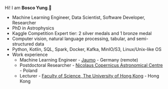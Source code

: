 Hi! I am **Bosco Yung**.🦜
- Machine Learning Engineer, Data Scientist, Software Developer, Researcher
- PhD in Astrophysics
- Kaggle Competition Expert tier: 2 silver medals and 1 bronze medal
- Computer vision, natural language processing, tabular, and semi-structured data
- Python, Kotlin, SQL, Spark, Docker, Kafka, MinIO/S3, Linux/Unix-like OS
- Work experience
  - Machine Learning Engineer - [Jaumo](https://jaumo.com/) - Germany (remote)
  - Postdoctoral Researcher - [Nicolaus Copernicus Astronomical Centre](https://www.camk.edu.pl/en/) - Poland
  - Lecturer - [Faculty of Science, The University of Hong Kong](https://www.scifac.hku.hk/) - Hong Kong
